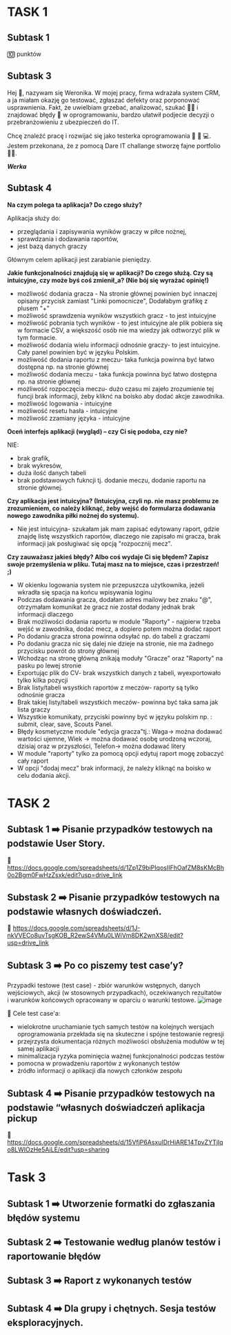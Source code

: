 # TASK 1
## Subtask 1
🔟 punktów
## Subtask 3
Hej 👋, nazywam się Weronika.  W mojej pracy, firma wdrażała system CRM, a ja miałam okazję go testować, zgłaszać defekty oraz porponować usprawnienia. Fakt, że uwielbiam grzebać, analizować, szukać 🕵️‍♀️ i znajdować błędy 🐛 w oprogramowaniu, bardzo ułatwił podjecie decyzji o przebranżowieniu z ubezpieczeń do IT. 

Chcę znaleźć pracę i rozwijać się jako testerka oprogramowania 🧠 📖 💻. Jestem przekonana, że z pomocą Dare IT challange stworzę fajne portfolio 👩‍💻.  

***Werka***

## Subtask 4

**Na czym polega ta aplikacja? Do czego służy?**

Aplikacja służy do:
* przeglądania i zapisywania wyników graczy w piłce nożnej,
* sprawdzania i dodawania raportów,
* jest bazą danych graczy


Głównym celem aplikacji jest zarabianie pieniędzy.
  
**Jakie funkcjonalności znajdują się w aplikacji? Do czego służą. Czy są intuicyjne, czy może byś coś zmienił_a? (Nie bój się wyrażać opinię!)**

* możliwość dodania gracza - Na stronie głównej powinien być innaczej opisany przycisk zamiast "Linki pomocnicze", Dodałabym grafikę z plusem "+" 
* możliwość sprawdzenia wyników wszystkich gracz - to jest intuicyjne
* możliwość pobrania tych wyników - to jest intuicyjne ale plik pobiera się w formacie CSV, a większość osób nie ma wiedzy jak odtworzyć plik w tym formacie.
* możliwość dodania wielu informacji odnośnie graczy- to jest intuicyjne. Cały panel powinien być w języku Polskim.
* możliwość dodania raportu z meczu- taka funkcja powinna być łatwo dostępna np. na stronie głównej
* możliwość dodania meczu - taka funkcja powinna być łatwo dostępna np. na stronie głównej
* możliwość rozpoczęcia meczu- dużo czasu mi zajeło zrozumienie tej funcji brak informacji, żeby kliknć na boisko aby dodać akcje zawodnika.
* możliwość logowania - intuicyjne
* możliwość resetu hasła - intuicyjne
* możliwość zzamiany języka - intuicyjne

  
**Oceń interfejs aplikacji (wygląd) – czy Ci się podoba, czy nie?**

NIE:
* brak grafik,
* brak wykresów,
* duża ilość danych tabeli
* brak podstawowych fukncji tj. dodanie meczu, dodanie raportu na stronie głównej.
  
  
**Czy aplikacja jest intuicyjna? (Intuicyjna, czyli np. nie masz problemu ze zrozumieniem, co należy kliknąć, żeby wejść do formularza dodawania nowego zawodnika piłki nożnej do systemu).**

* Nie jest intuicyjna- szukałam jak mam zapisać edytowany raport, gdzie znajdę listę wszystkich raportów, dlaczego nie zapisało mi gracza, brak informacji jak posługiwać się opcją "rozpocznij mecz".



**Czy zauważasz jakieś błędy? Albo coś wydaje Ci się błędem? Zapisz swoje przemyślenia w pliku. Tutaj masz na to miejsce, czas i przestrzeń! ;)**

* W okienku logowania system nie przepuszcza użytkownika, jeżeli wkradła się spacja na końcu wpisywania loginu
* Podczas dodawania gracza, dodałam adres mailowy bez znaku "@", otrzymałam komunikat że gracz nie został dodany jednak brak informacji dlaczego
* Brak możliwości dodania raportu w module "Raporty" - najpierw trzeba wejść w zawodnika, dodać mecz, a dopiero potem można dodać raport
* Po dodaniu gracza strona powinna odsyłać np. do tabeli z graczami
* Po dodaniu gracza nic się dalej nie dzieje na stronie, nie ma żadnego przycisku powrót do strony głównej
* Wchodząc na stronę główną znikają moduły "Gracze" oraz "Raporty" na pasku po lewej stronie
* Exportując plik do CV- brak wszystkich danych z tabeli, wyexportowało tylko kilka pozycji
* Brak listy/tabeli wsystkich raportów z meczów- raporty są tylko odnośnie gracza
* Brak takiej listy/tabeli wszystkich meczów- powinna być taka sama jak lista graczy
* Wszystkie komunikaty, przyciski powinny być w języku polskim np. : submit, clear, save, Scouts Panel.
* Błędy kosmetyczne module "edycja gracza"tj.: 
Waga-> można dodawać wartości ujemne, Wiek -> można dodawać osobę urodzoną wczoraj, dzisiaj oraz w przyszłości, Telefon-> można dodawać litery
* W module "raporty" tylko za pomocą opcji edytuj raport mogę zobaczyć cały raport
* W opcji "dodaj mecz" brak informacji, że należy kliknąć na boisko w celu dodania akcji.
  

# TASK 2
## Subtask 1 ➡️ Pisanie przypadków testowych na podstawie User Story.
📝 https://docs.google.com/spreadsheets/d/1Zp1Z9biPIqosIIFhOafZM8sKMcBh0o2Bgm0FwHzZsxk/edit?usp=drive_link

## Substask 2 ➡️ Pisanie przypadków testowych na podstawie własnych doświadczeń.
📝 https://docs.google.com/spreadsheets/d/1J-nkVVECo8uvTsgKOB_R2ewS4VMu0LWiVm8DK2wnXS8/edit?usp=drive_link

## Subtask 3 ➡️ Po co piszemy test case’y? 

Przypadki testowe (test case) - zbiór warunków wstępnych, danych wejściowych, akcji (w stosownych przypadkach), oczekiwanych rezultatów i warunków końcowych opracowany w oparciu o warunki testowe. 
![image](https://github.com/WeronikaTomanek/challange_portfolio_Weronika/assets/143616151/5b0ec03b-46a3-426a-8065-a914cc91aa21)


🎯 Cele test case'a: 
- wielokrotne uruchamianie tych samych testów na kolejnych wersjach oprogramowania przekłada się na skuteczne i spójne testowanie regresji
- przejrzysta dokumentacja różnych możliwości obsłużenia modułów w tej samej aplikacji
- minimalizacja ryzyka pominięcia ważnej funkcjonalności podczas testów
- pomocna w prowadzeniu raportów z wykonanych testów
- źródło informacji o aplikacji dla nowych członków zespołu


## Subtask 4 ➡️ Pisanie przypadków testowych na podstawie “własnych doświadczeń aplikacja pickup

📝 https://docs.google.com/spreadsheets/d/15VfjP6AsxuIDrHiARE14TpvZYTjIqo8LWIOzHe5AiLE/edit?usp=sharing

# Task 3

## Subtask 1 ➡️ Utworzenie formatki do zgłaszania błędów systemu

## Subtask 2 ➡️ Testowanie według planów testów i raportowanie błędów

## Subtask 3 ➡️ Raport z wykonanych testów

## Subtask 4 ➡️ Dla grupy i chętnych. Sesja testów eksploracyjnych.
  
